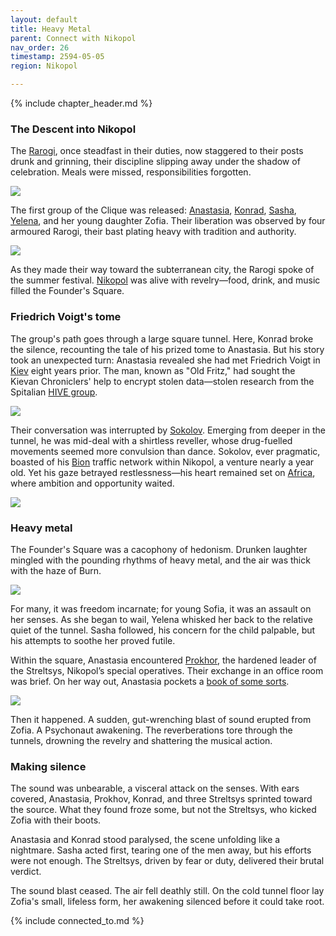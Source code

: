 ```yaml
---
layout: default
title: Heavy Metal
parent: Connect with Nikopol
nav_order: 26
timestamp: 2594-05-05
region: Nikopol

---
```


{% include chapter_header.md %}

### The Descent into Nikopol

The [Rarogi](../../systems/backgrounds/rarogi.md), once steadfast in their duties, now staggered to their posts drunk and grinning, their discipline slipping away under the shadow of celebration. Meals were missed, responsibilities forgotten.

![](https://traintobaikonur.com/images/kids-play-combat-1600w.jpg)

The first group of the Clique was released: [Anastasia](../../people/ProtectorateClique/Anastasia.md), [Konrad](../../people/ProtectorateClique/KonradJager.md), [Sasha](../../people/ProtectorateClique/SashaVolkov.md), [Yelena](../../people/ProtectorateClique/Yelena.md), and her young daughter Zofia. Their liberation was observed by four armoured Rarogi, their bast plating heavy with tradition and authority.

![](https://i.imgur.com/RYnGj5P.png)

As they made their way toward the subterranean city, the Rarogi spoke of the summer festival. [Nikopol](../../locations/Nikopol.md) was alive with revelry—food, drink, and music filled the Founder's Square.

### Friedrich Voigt's tome

The group's path goes through a large square tunnel. Here, Konrad broke the silence, recounting the tale of his prized tome to Anastasia. But his story took an unexpected turn: Anastasia revealed she had met Friedrich Voigt in [Kiev](../../locations/Kiev.md) eight years prior. The man, known as "Old Fritz," had sought the Kievan Chroniclers' help to encrypt stolen data—stolen research from the Spitalian [HIVE group](https://degenesis.com/world/stories/spitalians/vasco).

![](https://i.imgur.com/8yqbxFh.png)


Their conversation was interrupted by [Sokolov](../../people/FoundersBlessed/Sokolov.md). Emerging from deeper in the tunnel, he was mid-deal with a shirtless reveller, whose drug-fuelled movements seemed more convulsion than dance. Sokolov, ever pragmatic, boasted of his [Bion](https://degenesis.com/world/stories/apocalyptics/burn-baby-burn) traffic network within Nikopol, a venture nearly a year old. Yet his gaze betrayed restlessness—his heart remained set on [Africa](https://degenesis.com/world/cultures/africa), where ambition and opportunity waited.

![](https://i.imgur.com/qrb62gw.png)


### Heavy metal

The Founder's Square was a cacophony of hedonism. Drunken laughter mingled with the pounding rhythms of heavy metal, and the air was thick with the haze of Burn.

![](https://i.imgur.com/7IUtCI4.png)

For many, it was freedom incarnate; for young Sofia, it was an assault on her senses. As she began to wail, Yelena whisked her back to the relative quiet of the tunnel. Sasha followed, his concern for the child palpable, but his attempts to soothe her proved futile.

Within the square, Anastasia encountered [Prokhor](../../people/FoundersBlessed/Prokhor.md), the hardened leader of the Streltsys, Nikopol’s special operatives. Their exchange in an office room was brief. On her way out, Anastasia pockets a [book of some sorts](https://terra-campaigns.github.io/degenesis/people/FoundersBlessed/Prokhor/#just-journal-entries).

![](https://i.imgur.com/J01Rztk.png)

Then it happened. A sudden, gut-wrenching blast of sound erupted from Zofia. A Psychonaut awakening. The reverberations tore through the tunnels, drowning the revelry and shattering the musical action.

### Making silence 

The sound was unbearable, a visceral attack on the senses. With ears covered, Anastasia, Prokhov, Konrad, and three Streltsys sprinted toward the source. What they found froze some, but not the Streltsys, who kicked Zofia with their boots.

Anastasia and Konrad stood paralysed, the scene unfolding like a nightmare. Sasha acted first, tearing one of the men away, but his efforts were not enough. The Streltsys, driven by fear or duty, delivered their brutal verdict.

The sound blast ceased. The air fell deathly still. On the cold tunnel floor lay Zofia's small, lifeless form, her awakening silenced before it could take root.

{% include connected_to.md %}
